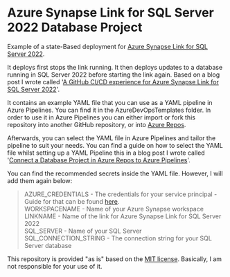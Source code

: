 # Azure Synapse Link for SQL Server 2022 Database Project

Example of a state-Based deployment for [Azure Synapse Link for SQL Server 2022](https://learn.microsoft.com/en-us/azure/synapse-analytics/synapse-link/sql-server-2022-synapse-link?WT.mc_id=DP-MVP-5004032).

It deploys first stops the link running. It then deploys updates to a database running in SQL Server 2022 before starting the link again. Based on a blog post I wrote called '[A GitHub CI/CD experience for Azure Synapse Link for SQL Server 2022](https://www.kevinrchant.com/2022/10/20/a-complete-ci-cd-experience-for-azure-synapse-link-for-sql-server-2022/)'.

It contains an example YAML file that you can use as a YAML pipeline in Azure Pipelines. You can find it in the AzureDevOpsTemplates folder. In order to use it in Azure Pipelines you can either import or fork this repository into another GitHub repository, or into [Azure Repos](https://bit.ly/3s4uO77).

Afterwards, you can select the YAML file in Azure Pipelines and tailor the pipeline to suit your needs. You can find a guide on how to select the YAML file whilst setting up a YAML Pipeline this in a blog post I wrote called '[Connect a Database Project in Azure Repos to Azure Pipelines](https://bit.ly/3uF1Iv9)'.

You can find the recommended secrets inside the YAML file. However, I will add them again below:
  > AZURE_CREDENTIALS - The credentials for your service principal - Guide for that can be found [here](https://github.com/Azure/login/?WT.mc_id=DP-MVP-5004032).\
  WORKSPACENAME - Name of your Azure Synapse workspace \
  LINKNAME - Name of the link for Azure Synapse Link for SQL Server 2022 \
  SQL_SERVER - Name of your SQL Server \
  SQL_CONNECTION_STRING - The connection string for your SQL Server database

This repository is provided "as is" based on the [MIT license](https://opensource.org/licenses/MIT). Basically, I am not responsible for your use of it.
